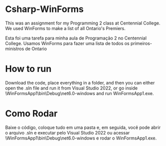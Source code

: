 # Csharp-WinForms

This was an assignment for my Programming 2 class at Centennial College. 
We used WinForms to make a list of all Ontario's Premiers.

Esta foi uma tarefa para minha aula de Programação 2 no Centennial College.
Usamos WinForms para fazer uma lista de todos os primeiros-ministros de Ontario

# How to run
Download the code, place everything in a folder, and then you can either open the .sln file and run it from Visual Studio 2022, or go inside \WinFormsApp1\bin\Debug\net6.0-windows and run WinFormsApp1.exe. 

# Como Rodar
Baixe o código, coloque tudo em uma pasta e, em seguida, você pode abrir o arquivo .sln e executar pelo Visual Studio 2022 ou acessar \WinFormsApp1\bin\Debug\net6.0-windows e rodar o WinFormsApp1.exe.
